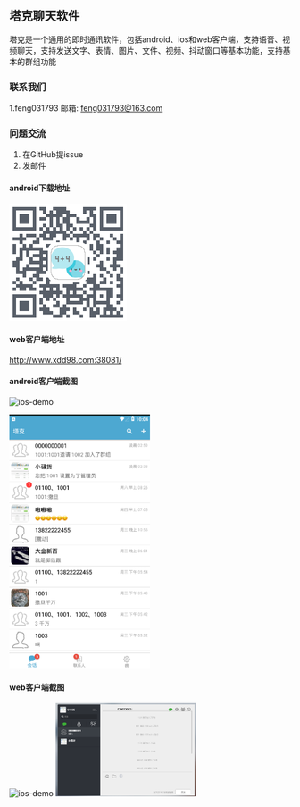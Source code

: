 ## 塔克聊天软件

塔克是一个通用的即时通讯软件，包括android、ios和web客户端，支持语音、视频聊天，支持发送文字、表情、图片、文件、视频、抖动窗口等基本功能，支持基本的群组功能

### 联系我们

1.feng031793  邮箱: feng031793@163.com 

### 问题交流
1. 在GitHub提issue
2. 发邮件

#### android下载地址
![android下载](https://github.com/feng031793/crest/blob/master/android.png)

#### web客户端地址

http://www.xdd98.com:38081/


#### android客户端截图
![ios-demo](http://static.wildfirechat.cn/ios-demo.gif)

<img src="https://github.com/feng031793/crest/blob/master/1.PNG" width = 50% height = 50% />

#### web客户端截图
![ios-demo](http://static.wildfirechat.cn/ios-demo.gif)
<img src="https://github.com/feng031793/crest/blob/master/web.PNG" width = 50% height = 50% />



